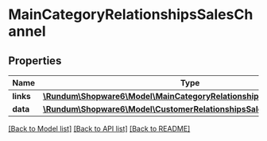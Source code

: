 # MainCategoryRelationshipsSalesChannel

## Properties
Name | Type | Description | Notes
------------ | ------------- | ------------- | -------------
**links** | [**\Rundum\Shopware6\Model\MainCategoryRelationshipsSalesChannelLinks**](MainCategoryRelationshipsSalesChannelLinks.md) |  | [optional] 
**data** | [**\Rundum\Shopware6\Model\CustomerRelationshipsSalesChannelData**](CustomerRelationshipsSalesChannelData.md) |  | [optional] 

[[Back to Model list]](../../README.md#documentation-for-models) [[Back to API list]](../../README.md#documentation-for-api-endpoints) [[Back to README]](../../README.md)

